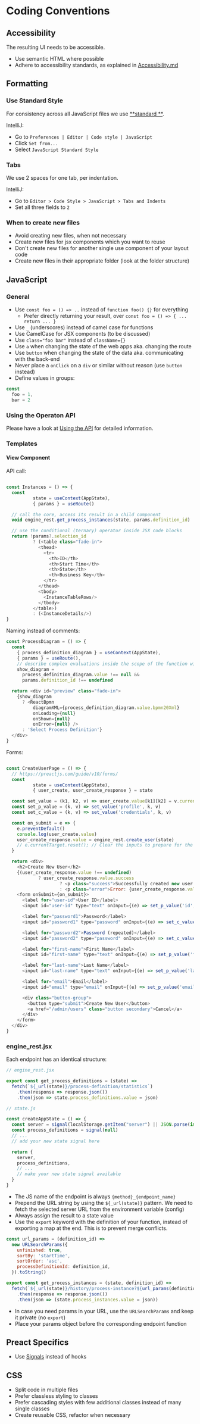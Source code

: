 # Coding Conventions

## Accessibility

The resulting UI needs to be accessible.

- Use semantic HTML where possible
- Adhere to accessibility standards, as explained
  in [Accessibility.md](Accessibility.md)

## Formatting

### Use Standard Style

For consistency across all JavaScript files we use [**standard
**](https://github.com/standard/standard?tab=readme-ov-file).

IntelliJ:

- Go to `Preferences | Editor | Code style | JavaScript`
- Click `Set from...`
- Select `JavaScript Standard Style`

### Tabs

We use 2 spaces for one tab, per indentation. 

IntelliJ:

- Go to `Editor > Code Style > JavaScript > Tabs and Indents`
- Set all three fields to `2`

### When to create new files

- Avoid creating new files, when not necessary
- Create new files for jsx components which you want to reuse 
- Don't create new files for another single use component of your layout code
- Create new files in their appropriate folder (look at the folder structure)

## JavaScript

### General

- Use `const foo = () => ..` instead of `function foo() {}` for everything
    - Prefer directly returning your result, over
      `const foo = () => { ... return ... }`
- Use `_` (underscores) instead of camel case for functions
- Use CamelCase for JSX components (to be discussed)
- Use `class="foo bar"` instead of `className={}`
- Use `a` when changing the state of the web apps aka. changing the route
- Use `button` when changing the state of the data aka. communicating with the back-end
- Never place a `onClick` on a `div` or similar without reason (use `button` instead)
- Define values in groups:

```js
const 
  foo = 1,
  bar = 2
```

### Using the Operaton API

Please have a look at [Using the API](Using-the-API.md) for detailed information.

### Templates

#### View Component

API call:

```js

const Instances = () => {
  const
          state = useContext(AppState),
          { params } = useRoute()

  // call the core, access its result in a child component
  void engine_rest.get_process_instances(state, params.definition_id)

  // use the conditional (ternary) operator inside JSX code blocks
  return !params?.selection_id
          ? (<table class="fade-in">
            <thead>
              <tr>
                <th>ID</th>
                <th>Start Time</th>
                <th>State</th>
                <th>Business Key</th>
              </tr>
            </thead>
            <tbody>
              <InstanceTableRows/>
            </tbody>
          </table>)
          : (<InstanceDetails/>)
}

```

Naming instead of comments:

```js
const ProcessDiagram = () => {
  const
    { process_definition_diagram } = useContext(AppState),
    { params } = useRoute(),
    // describe complex evaluations inside the scope of the function with a good name
    show_diagram =
      process_definition_diagram.value !== null &&
      params.definition_id !== undefined

  return <div id="preview" class="fade-in">
    {show_diagram
      ? <ReactBpmn
          diagramXML={process_definition_diagram.value.bpmn20Xml}
          onLoading={null}
          onShown={null}
          onError={null} />
      : 'Select Process Definition'}
  </div>
}
```

Forms:

```js

const CreateUserPage = () => {
  // https://preactjs.com/guide/v10/forms/
  const
          state = useContext(AppState),
          { user_create, user_create_response } = state

  const set_value = (k1, k2, v) => user_create.value[k1][k2] = v.currentTarget.value
  const set_p_value = (k, v) => set_value('profile', k, v)
  const set_c_value = (k, v) => set_value('credentials', k, v)

  const on_submit = e => {
    e.preventDefault()
    console.log(user_create.value)
    user_create_response.value = engine_rest.create_user(state)
    // e.currentTarget.reset(); // Clear the inputs to prepare for the next submission
  }

  return <div>
    <h2>Create New User</h2>
    {(user_create_response.value !== undefined)
            ? user_create_response.value.success
                    ? <p class="success">Successfully created new user.</p>
                    : <p class="error">Error: {user_create_response.value?.message}</p> : null}
    <form onSubmit={on_submit}>
      <label for="user-id">User ID</label>
      <input id="user-id" type="text" onInput={(e) => set_p_value('id', e)} required/>

      <label for="password1">Password</label>
      <input id="password1" type="password" onInput={(e) => set_c_value('password', e)} required/>

      <label for="password2">Password (repeated)</label>
      <input id="password2" type="password" onInput={(e) => set_c_value('password', e)}/>

      <label for="first-name">First Name</label>
      <input id="first-name" type="text" onInput={(e) => set_p_value('firstName', e)} required/>

      <label for="last-name">Last Name</label>
      <input id="last-name" type="text" onInput={(e) => set_p_value('lastName', e)} required/>

      <label for="email">Email</label>
      <input id="email" type="email" onInput={(e) => set_p_value('email', e)} required/>

      <div class="button-group">
        <button type="submit">Create New User</button>
        <a href="/admin/users" class="button secondary">Cancel</a>
      </div>
    </form>
  </div>
}
```

### engine_rest.jsx

Each endpoint has an identical structure:

```js
// engine_rest.jsx

export const get_process_definitions = (state) =>
  fetch(`${_url(state)}/process-definition/statistics`)
    .then(response => response.json())
    .then(json => state.process_definitions.value = json)
```

```js
// state.js

const createAppState = () => {
  const server = signal(localStorage.getItem("server") || JSON.parse(import.meta.env.VITE_BACKEND)[0])
  const process_definitions = signal(null)
  // ...
  // add your new state signal here

  return {
    server,
    process_definitions,
    // ...
    // make your new state signal available
  }
}
```

- The JS name of the endpoint is always `{method}_{endpoint_name}`
- Prepend the URL string by using the `${_url(state)}` pattern. We need to fetch
  the selected server URL from the environment variable (config)
- Always assign the result to a state value
- Use the `export` keyword with the definition of your function, instead of
  exporting a map at the end. This is to prevent merge conflicts.

```js
const url_params = (definition_id) =>
  new URLSearchParams({
    unfinished: true,
    sortBy: 'startTime',
    sortOrder: 'asc',
    processDefinitionId: definition_id,
  }).toString()

export const get_process_instances = (state, definition_id) =>
  fetch(`${_url(state)}/history/process-instance?${url_params(definition_id)}`)
    .then(response => response.json())
    .then(json => (state.process_instances.value = json))
```

- In case you need params in your URL, use the `URLSearchParams` and keep it
  private (no `export`)
- Place your params object before the corresponding endpoint function

## Preact Specifics

- Use [Signals](https://preactjs.com/guide/v10/signals/) instead of hooks

## CSS

- Split code in multiple files
- Prefer classless styling to classes
- Prefer cascading styles with few additional classes instead of many single
  classes
- Create reusable CSS, refactor when necessary